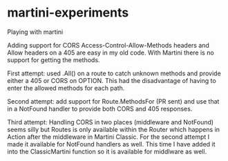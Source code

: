 martini-experiments
===================

Playing with martini

Adding support for CORS Access-Control-Allow-Methods headers and Allow headers on a 405 are easy in my old code. With Martini there is no support for getting the methods. 

First attempt: used .All() on a route to catch unknown methods and provide either a 405 or CORS on OPTION. This had the disadvantage of having to enter the allowed methods for each path.

Second attempt: add support for Route.MethodsFor (PR sent) and use that in a NotFound handler to provide both CORS and 405 responses.

Third attempt: Handling CORS in two places (middleware and NotFound) seems silly but Routes is only available within the Router which happens in Action after the middleware in Martini Classic. For the second attempt I made it available for NotFound handlers as well. This time I have added it into the ClassicMartini function so it is available for middlware as well.
